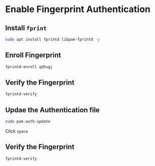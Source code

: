 # Enable Fingerprint Authentication

## Install `fprint`

  ```bash
  sudo apt install fprintd libpam-fprintd -y
  ```

## Enroll Fingerprint

  ```bash
  fprintd-enroll qd5ugj
  ```

## Verify the Fingerprint

  ```bash
  fprintd-verify
  ```


## Updae the Authentication file

  ```bash
  sudo pam-auth-update
  ```
  Click `space`


## Verify the Fingerprint

  ```bash
  fprintd-verify
  ```
